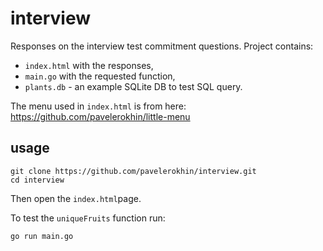 # interview
Responses on the interview test commitment questions.
Project contains:
* `index.html` with the responses,
* `main.go` with the requested function,
* `plants.db` - an example SQLite DB to test SQL query.

The menu used in `index.html` is from here: https://github.com/pavelerokhin/little-menu

## usage
```
git clone https://github.com/pavelerokhin/interview.git
cd interview
```
Then open the `index.html`page.

To test the `uniqueFruits` function run:
```
go run main.go
```
